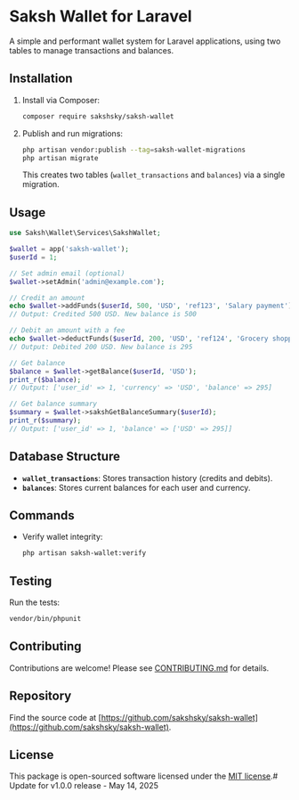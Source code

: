 # Saksh Wallet for Laravel

A simple and performant wallet system for Laravel applications, using two tables to manage transactions and balances.

## Installation

1. Install via Composer:
   ```bash
   composer require sakshsky/saksh-wallet
   ```

2. Publish and run migrations:
   ```bash
   php artisan vendor:publish --tag=saksh-wallet-migrations
   php artisan migrate
   ```
   This creates two tables (`wallet_transactions` and `balances`) via a single migration.

## Usage

```php
use Saksh\Wallet\Services\SakshWallet;

$wallet = app('saksh-wallet');
$userId = 1;

// Set admin email (optional)
$wallet->setAdmin('admin@example.com');

// Credit an amount
echo $wallet->addFunds($userId, 500, 'USD', 'ref123', 'Salary payment');
// Output: Credited 500 USD. New balance is 500

// Debit an amount with a fee
echo $wallet->deductFunds($userId, 200, 'USD', 'ref124', 'Grocery shopping', 5);
// Output: Debited 200 USD. New balance is 295

// Get balance
$balance = $wallet->getBalance($userId, 'USD');
print_r($balance);
// Output: ['user_id' => 1, 'currency' => 'USD', 'balance' => 295]

// Get balance summary
$summary = $wallet->sakshGetBalanceSummary($userId);
print_r($summary);
// Output: ['user_id' => 1, 'balance' => ['USD' => 295]]
```

## Database Structure

- **`wallet_transactions`**: Stores transaction history (credits and debits).
- **`balances`**: Stores current balances for each user and currency.

## Commands

- Verify wallet integrity:
  ```bash
  php artisan saksh-wallet:verify
  ```

## Testing

Run the tests:
```bash
vendor/bin/phpunit
```

## Contributing
Contributions are welcome! Please see [CONTRIBUTING.md](CONTRIBUTING.md) for details.

## Repository
Find the source code at [https://github.com/sakshsky/saksh-wallet](https://github.com/sakshsky/saksh-wallet).

## License
This package is open-sourced software licensed under the [MIT license](LICENSE).# Update for v1.0.0 release - May 14, 2025

